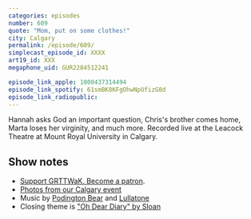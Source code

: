 ```yaml
---
categories: episodes
number: 609
quote: "Mom, put on some clothes!"
city: Calgary
permalink: /episode/609/
simplecast_episode_id: XXXX
art19_id: XXX
megaphone_uid: GUR2284512241

episode_link_apple: 1000437314494
episode_link_spotify: 61smBK8KFgOhwNpUfizG8d
episode_link_radiopublic: 
---
```


Hannah asks God an important question, Chris's brother comes home, Marta loses her virginity, and much more. Recorded live at the Leacock Theatre at Mount Royal University in Calgary.

## Show notes
* [Support GRTTWaK. Become a patron](https://grownupsreadthingstheywroteaskids.com/support/?utm_source=podcast&utm_medium=referral&utm_campaign=609).
* [Photos from our Calgary event](https://www.facebook.com/pg/grownupsreadthingstheywroteaskids/photos/?tab=album&album_id=10156511960053600)
* Music by [Podington Bear](https://geo.itunes.apple.com/us/artist/podington-bear/id250459572?at=10lR7u&mt=1&app=music) and [Lullatone](https://geo.itunes.apple.com/us/artist/lullatone/id34467705?at=10lR7u&mt=1&app=music)
* Closing theme is ["Oh Dear Diary" by Sloan](http://sloan.spinshop.com/details/9850)
